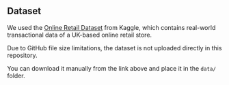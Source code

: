## Dataset

We used the [Online Retail Dataset](https://www.kaggle.com/datasets/vijayuv/onlineretail) from Kaggle, which contains real-world transactional data of a UK-based online retail store.

Due to GitHub file size limitations, the dataset is not uploaded directly in this repository.

You can download it manually from the link above and place it in the `data/` folder.

